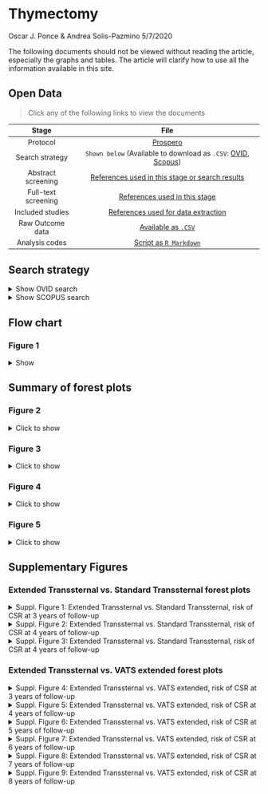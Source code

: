 Thymectomy
================
Oscar J. Ponce & Andrea Solis-Pazmino
5/7/2020

The following documents should not be viewed without reading the
article, especially the graphs and tables. The article will clarify how
to use all the information available in this site.

## Open Data

> Click any of the following links to view the documents

|        Stage        |                                                                                                                             File                                                                                                                              |
| :-----------------: | :-----------------------------------------------------------------------------------------------------------------------------------------------------------------------------------------------------------------------------------------------------------: |
|      Protocol       |                                                                                      [Prospero](https://www.crd.york.ac.uk/prospero/display_record.php?RecordID=166827)                                                                                       |
|   Search strategy   | `Shown below` (Available to download as `.CSV`: [OVID](https://github.com/ponceoscarj/Thymectomy/blob/master/1%20Search%20strategy/ovid_search.csv), [Scopus](https://github.com/ponceoscarj/Thymectomy/blob/master/1%20Search%20strategy/scopus_search.csv)) |
| Abstract screening  |                                                [References used in this stage or search results](https://github.com/ponceoscarj/Thymectomy/blob/master/Screening_results/articles_for_abstract_screening.txt)                                                 |
| Full-text screening |                                                         [References used in this stage](https://github.com/ponceoscarj/Thymectomy/blob/master/Screening_results/articles_for_fulltext_screening.txt)                                                          |
|  Included studies   |                                                             [References used for data extraction](https://github.com/ponceoscarj/Thymectomy/blob/master/Screening_results/included_articles.txt)                                                              |
|  Raw Outcome data   |                                                                           [Available as `.CSV`](https://github.com/ponceoscarj/Thymectomy/blob/master/Data/thymectomy_outcomes.csv)                                                                           |
|   Analysis codes    |                                                                            [Script as `R Markdown`](https://github.com/ponceoscarj/Thymectomy/blob/master/Thymectomy_results.Rmd)                                                                             |

## Search strategy

<details>

<summary>Show OVID search</summary>

<!--html_preserve-->

<style>html {
  font-family: -apple-system, BlinkMacSystemFont, 'Segoe UI', Roboto, Oxygen, Ubuntu, Cantarell, 'Helvetica Neue', 'Fira Sans', 'Droid Sans', Arial, sans-serif;
}

#zznaddgsmn .gt_table {
  display: table;
  border-collapse: collapse;
  margin-left: auto;
  margin-right: auto;
  color: #333333;
  font-size: 16px;
  font-weight: normal;
  font-style: normal;
  background-color: #FFFFFF;
  width: auto;
  border-top-style: solid;
  border-top-width: 2px;
  border-top-color: #A8A8A8;
  border-right-style: none;
  border-right-width: 2px;
  border-right-color: #D3D3D3;
  border-bottom-style: solid;
  border-bottom-width: 2px;
  border-bottom-color: #A8A8A8;
  border-left-style: none;
  border-left-width: 2px;
  border-left-color: #D3D3D3;
}

#zznaddgsmn .gt_heading {
  background-color: #FFFFFF;
  text-align: center;
  border-bottom-color: #FFFFFF;
  border-left-style: none;
  border-left-width: 1px;
  border-left-color: #D3D3D3;
  border-right-style: none;
  border-right-width: 1px;
  border-right-color: #D3D3D3;
}

#zznaddgsmn .gt_title {
  color: #333333;
  font-size: 125%;
  font-weight: initial;
  padding-top: 4px;
  padding-bottom: 4px;
  border-bottom-color: #FFFFFF;
  border-bottom-width: 0;
}

#zznaddgsmn .gt_subtitle {
  color: #333333;
  font-size: 85%;
  font-weight: initial;
  padding-top: 0;
  padding-bottom: 4px;
  border-top-color: #FFFFFF;
  border-top-width: 0;
}

#zznaddgsmn .gt_bottom_border {
  border-bottom-style: solid;
  border-bottom-width: 2px;
  border-bottom-color: #D3D3D3;
}

#zznaddgsmn .gt_col_headings {
  border-top-style: solid;
  border-top-width: 2px;
  border-top-color: #D3D3D3;
  border-bottom-style: solid;
  border-bottom-width: 2px;
  border-bottom-color: #D3D3D3;
  border-left-style: none;
  border-left-width: 1px;
  border-left-color: #D3D3D3;
  border-right-style: none;
  border-right-width: 1px;
  border-right-color: #D3D3D3;
}

#zznaddgsmn .gt_col_heading {
  color: #333333;
  background-color: #FFFFFF;
  font-size: 100%;
  font-weight: normal;
  text-transform: inherit;
  border-left-style: none;
  border-left-width: 1px;
  border-left-color: #D3D3D3;
  border-right-style: none;
  border-right-width: 1px;
  border-right-color: #D3D3D3;
  vertical-align: bottom;
  padding-top: 5px;
  padding-bottom: 6px;
  padding-left: 5px;
  padding-right: 5px;
  overflow-x: hidden;
}

#zznaddgsmn .gt_column_spanner_outer {
  color: #333333;
  background-color: #FFFFFF;
  font-size: 100%;
  font-weight: normal;
  text-transform: inherit;
  padding-top: 0;
  padding-bottom: 0;
  padding-left: 4px;
  padding-right: 4px;
}

#zznaddgsmn .gt_column_spanner_outer:first-child {
  padding-left: 0;
}

#zznaddgsmn .gt_column_spanner_outer:last-child {
  padding-right: 0;
}

#zznaddgsmn .gt_column_spanner {
  border-bottom-style: solid;
  border-bottom-width: 2px;
  border-bottom-color: #D3D3D3;
  vertical-align: bottom;
  padding-top: 5px;
  padding-bottom: 6px;
  overflow-x: hidden;
  display: inline-block;
  width: 100%;
}

#zznaddgsmn .gt_group_heading {
  padding: 8px;
  color: #333333;
  background-color: #FFFFFF;
  font-size: 100%;
  font-weight: initial;
  text-transform: inherit;
  border-top-style: solid;
  border-top-width: 2px;
  border-top-color: #D3D3D3;
  border-bottom-style: solid;
  border-bottom-width: 2px;
  border-bottom-color: #D3D3D3;
  border-left-style: none;
  border-left-width: 1px;
  border-left-color: #D3D3D3;
  border-right-style: none;
  border-right-width: 1px;
  border-right-color: #D3D3D3;
  vertical-align: middle;
}

#zznaddgsmn .gt_empty_group_heading {
  padding: 0.5px;
  color: #333333;
  background-color: #FFFFFF;
  font-size: 100%;
  font-weight: initial;
  border-top-style: solid;
  border-top-width: 2px;
  border-top-color: #D3D3D3;
  border-bottom-style: solid;
  border-bottom-width: 2px;
  border-bottom-color: #D3D3D3;
  vertical-align: middle;
}

#zznaddgsmn .gt_from_md > :first-child {
  margin-top: 0;
}

#zznaddgsmn .gt_from_md > :last-child {
  margin-bottom: 0;
}

#zznaddgsmn .gt_row {
  padding-top: 5px;
  padding-bottom: 5px;
  padding-left: 5px;
  padding-right: 5px;
  margin: 10px;
  border-top-style: solid;
  border-top-width: 1px;
  border-top-color: #D3D3D3;
  border-left-style: none;
  border-left-width: 1px;
  border-left-color: #D3D3D3;
  border-right-style: none;
  border-right-width: 1px;
  border-right-color: #D3D3D3;
  vertical-align: middle;
  overflow-x: hidden;
}

#zznaddgsmn .gt_stub {
  color: #333333;
  background-color: #FFFFFF;
  font-size: 100%;
  font-weight: initial;
  text-transform: inherit;
  border-right-style: solid;
  border-right-width: 2px;
  border-right-color: #D3D3D3;
  padding-left: 12px;
}

#zznaddgsmn .gt_summary_row {
  color: #333333;
  background-color: #FFFFFF;
  text-transform: inherit;
  padding-top: 8px;
  padding-bottom: 8px;
  padding-left: 5px;
  padding-right: 5px;
}

#zznaddgsmn .gt_first_summary_row {
  padding-top: 8px;
  padding-bottom: 8px;
  padding-left: 5px;
  padding-right: 5px;
  border-top-style: solid;
  border-top-width: 2px;
  border-top-color: #D3D3D3;
}

#zznaddgsmn .gt_grand_summary_row {
  color: #333333;
  background-color: #FFFFFF;
  text-transform: inherit;
  padding-top: 8px;
  padding-bottom: 8px;
  padding-left: 5px;
  padding-right: 5px;
}

#zznaddgsmn .gt_first_grand_summary_row {
  padding-top: 8px;
  padding-bottom: 8px;
  padding-left: 5px;
  padding-right: 5px;
  border-top-style: double;
  border-top-width: 6px;
  border-top-color: #D3D3D3;
}

#zznaddgsmn .gt_striped {
  background-color: rgba(128, 128, 128, 0.05);
}

#zznaddgsmn .gt_table_body {
  border-top-style: solid;
  border-top-width: 2px;
  border-top-color: #D3D3D3;
  border-bottom-style: solid;
  border-bottom-width: 2px;
  border-bottom-color: #D3D3D3;
}

#zznaddgsmn .gt_footnotes {
  color: #333333;
  background-color: #FFFFFF;
  border-bottom-style: none;
  border-bottom-width: 2px;
  border-bottom-color: #D3D3D3;
  border-left-style: none;
  border-left-width: 2px;
  border-left-color: #D3D3D3;
  border-right-style: none;
  border-right-width: 2px;
  border-right-color: #D3D3D3;
}

#zznaddgsmn .gt_footnote {
  margin: 0px;
  font-size: 90%;
  padding: 4px;
}

#zznaddgsmn .gt_sourcenotes {
  color: #333333;
  background-color: #FFFFFF;
  border-bottom-style: none;
  border-bottom-width: 2px;
  border-bottom-color: #D3D3D3;
  border-left-style: none;
  border-left-width: 2px;
  border-left-color: #D3D3D3;
  border-right-style: none;
  border-right-width: 2px;
  border-right-color: #D3D3D3;
}

#zznaddgsmn .gt_sourcenote {
  font-size: 90%;
  padding: 4px;
}

#zznaddgsmn .gt_left {
  text-align: left;
}

#zznaddgsmn .gt_center {
  text-align: center;
}

#zznaddgsmn .gt_right {
  text-align: right;
  font-variant-numeric: tabular-nums;
}

#zznaddgsmn .gt_font_normal {
  font-weight: normal;
}

#zznaddgsmn .gt_font_bold {
  font-weight: bold;
}

#zznaddgsmn .gt_font_italic {
  font-style: italic;
}

#zznaddgsmn .gt_super {
  font-size: 65%;
}

#zznaddgsmn .gt_footnote_marks {
  font-style: italic;
  font-size: 65%;
}
</style>

<div id="zznaddgsmn" style="overflow-x:auto;overflow-y:auto;width:auto;height:auto;">

<table class="gt_table">

<thead class="gt_header">

<tr>

<th colspan="2" class="gt_heading gt_title gt_font_normal" style>

<strong>Ovid Search</strong>

</th>

</tr>

<tr>

<th colspan="2" class="gt_heading gt_subtitle gt_font_normal gt_bottom_border" style>

Databases: EBM Reviews - Cochrane Central Register of Controlled Trials
April 2019, EBM Reviews - Cochrane Database of Systematic Reviews 2005
to May 2, 2019, Embase 1974 to 2019 May 03, Ovid MEDLINE(R) and Epub
Ahead of Print, In-Process & Other Non-Indexed Citations and Daily 1946
to May 03, 2019

</th>

</tr>

</thead>

<thead class="gt_col_headings">

<tr>

<th class="gt_col_heading gt_columns_bottom_border gt_left" rowspan="1" colspan="1">

<strong>Search <br> line</strong>

</th>

<th class="gt_col_heading gt_columns_bottom_border gt_left" rowspan="1" colspan="1">

<strong>Search <br> terms</strong>

</th>

</tr>

</thead>

<tbody class="gt_table_body">

<tr>

<td class="gt_row gt_left">

1

</td>

<td class="gt_row gt_left">

exp Myasthenia Gravis/

</td>

</tr>

<tr>

<td class="gt_row gt_left">

2

</td>

<td class="gt_row gt_left">

(“erb goldflam disease” or “myasthenia gravis”).ti,ab,hw,kw.

</td>

</tr>

<tr>

<td class="gt_row gt_left">

3

</td>

<td class="gt_row gt_left">

1 or 2

</td>

</tr>

<tr>

<td class="gt_row gt_left">

4

</td>

<td class="gt_row gt_left">

exp Thymectomy/

</td>

</tr>

<tr>

<td class="gt_row gt_left">

5

</td>

<td class="gt_row gt_left">

((thymus adj3 (extirpation\* or remov*)) or thymectom* or
thymectomia\*).ti,ab,hw,kw.

</td>

</tr>

<tr>

<td class="gt_row gt_left">

6

</td>

<td class="gt_row gt_left">

4 or 5

</td>

</tr>

<tr>

<td class="gt_row gt_left">

7

</td>

<td class="gt_row gt_left">

3 and 6

</td>

</tr>

<tr>

<td class="gt_row gt_left">

8

</td>

<td class="gt_row gt_left">

exp meta analysis/

</td>

</tr>

<tr>

<td class="gt_row gt_left">

9

</td>

<td class="gt_row gt_left">

exp Meta-Analysis as Topic/

</td>

</tr>

<tr>

<td class="gt_row gt_left">

10

</td>

<td class="gt_row gt_left">

exp “systematic review”/

</td>

</tr>

<tr>

<td class="gt_row gt_left">

11

</td>

<td class="gt_row gt_left">

exp controlled study/

</td>

</tr>

<tr>

<td class="gt_row gt_left">

12

</td>

<td class="gt_row gt_left">

exp Randomized Controlled Trial/

</td>

</tr>

<tr>

<td class="gt_row gt_left">

13

</td>

<td class="gt_row gt_left">

exp triple blind procedure/

</td>

</tr>

<tr>

<td class="gt_row gt_left">

14

</td>

<td class="gt_row gt_left">

exp Double-Blind Method/

</td>

</tr>

<tr>

<td class="gt_row gt_left">

15

</td>

<td class="gt_row gt_left">

exp Single-Blind Method/

</td>

</tr>

<tr>

<td class="gt_row gt_left">

16

</td>

<td class="gt_row gt_left">

exp latin square design/

</td>

</tr>

<tr>

<td class="gt_row gt_left">

17

</td>

<td class="gt_row gt_left">

exp Placebos/

</td>

</tr>

<tr>

<td class="gt_row gt_left">

18

</td>

<td class="gt_row gt_left">

exp Placebo Effect/

</td>

</tr>

<tr>

<td class="gt_row gt_left">

19

</td>

<td class="gt_row gt_left">

exp comparative study/

</td>

</tr>

<tr>

<td class="gt_row gt_left">

20

</td>

<td class="gt_row gt_left">

exp intervention studies/

</td>

</tr>

<tr>

<td class="gt_row gt_left">

21

</td>

<td class="gt_row gt_left">

exp Cross-Sectional Studies/

</td>

</tr>

<tr>

<td class="gt_row gt_left">

22

</td>

<td class="gt_row gt_left">

exp Cohort Studies/

</td>

</tr>

<tr>

<td class="gt_row gt_left">

23

</td>

<td class="gt_row gt_left">

exp longitudinal study/

</td>

</tr>

<tr>

<td class="gt_row gt_left">

24

</td>

<td class="gt_row gt_left">

exp retrospective study/

</td>

</tr>

<tr>

<td class="gt_row gt_left">

25

</td>

<td class="gt_row gt_left">

exp prospective study/

</td>

</tr>

<tr>

<td class="gt_row gt_left">

26

</td>

<td class="gt_row gt_left">

exp observational study/

</td>

</tr>

<tr>

<td class="gt_row gt_left">

27

</td>

<td class="gt_row gt_left">

exp clinical trial/

</td>

</tr>

<tr>

<td class="gt_row gt_left">

28

</td>

<td class="gt_row gt_left">

clinical study/

</td>

</tr>

<tr>

<td class="gt_row gt_left">

29

</td>

<td class="gt_row gt_left">

exp Evaluation Studies/

</td>

</tr>

<tr>

<td class="gt_row gt_left">

30

</td>

<td class="gt_row gt_left">

exp Evaluation Studies as Topic/

</td>

</tr>

<tr>

<td class="gt_row gt_left">

31

</td>

<td class="gt_row gt_left">

exp experimental study/

</td>

</tr>

<tr>

<td class="gt_row gt_left">

32

</td>

<td class="gt_row gt_left">

exp quasi experimental study/

</td>

</tr>

<tr>

<td class="gt_row gt_left">

33

</td>

<td class="gt_row gt_left">

exp case-control studies/

</td>

</tr>

<tr>

<td class="gt_row gt_left">

34

</td>

<td class="gt_row gt_left">

exp confidence interval/

</td>

</tr>

<tr>

<td class="gt_row gt_left">

35

</td>

<td class="gt_row gt_left">

exp regression analysis/

</td>

</tr>

<tr>

<td class="gt_row gt_left">

36

</td>

<td class="gt_row gt_left">

exp proportional hazards model/

</td>

</tr>

<tr>

<td class="gt_row gt_left">

37

</td>

<td class="gt_row gt_left">

exp multivariate analysis/

</td>

</tr>

<tr>

<td class="gt_row gt_left">

38

</td>

<td class="gt_row gt_left">

exp follow up studies/

</td>

</tr>

<tr>

<td class="gt_row gt_left">

39

</td>

<td class="gt_row gt_left">

((meta adj analys*) or metaanalys* or (systematic\* adj3 review*) or
(control* adj3 study) or (control\* adj3 trial) or (randomized adj3
study) or (randomized adj3 trial) or (randomised adj3 study) or
(randomised adj3 trial) or “pragmatic clinical trial” or (random\* adj1
allocat*) or (doubl* adj blind*) or (doubl* adj mask*) or (singl* adj
blind*) or (singl* adj mask*) or (tripl* adj blind*) or (tripl* adj
mask*) or (trebl* adj blind*) or (trebl* adj mask*) or “latin square” or
placebo* or nocebo\* or multivariate or “comparative study” or
“comparative survey” or “comparative analysis” or (intervention\* adj2
study) or (intervention\* adj2 trial) or “cross-sectional study” or
“cross-sectional analysis” or “cross-sectional survey” or
“cross-sectional design” or “prevalence study” or “prevalence
analysis” or “prevalence survey” or “disease frequency study” or
“disease frequency analysis” or “disease frequency survey” or cohort\*
or “longitudinal study” or “longitudinal survey” or “longitudinal
analysis” or “longitudinal evaluation” or longitudinal\* or
((retrospective or “ex post facto”) adj3 (study or survey or analysis or
design)) or retrospectiv\* or “prospective study” or “prospective
survey” or “prospective analysis” or prospectiv\* or ((“follow-up” or
followup) adj (stud\* or survey or analysis)) or ((observation or
observational) adj (study or survey or analysis)) or “case study” or
“case series” or “clinical series” or “case studies” or “clinical
study” or “clinical trial” or ((“phase 0” or “phase 1” or “phase I” or
“phase 2” or “phase II” or “phase 3” or “phase III” or “phase 4” or
“phase IV”) adj5 (trial or study)) or “evaluation study” or
“evaluation survey” or “evaluation analysis” or “experimental study”
or “experimental analysis” or “quasi experimental study” or “quasi
experimental analysis” or “quasiexperimental study” or
“quasiexperimental analysis” or ((correlation\* adj2 study) or
(correlation\* adj2 analys*)) or “case control study” or “case base
study” or “case referrent study” or “case referent study” or “case
referent study” or “case compeer study” or “case comparison study” or
“matched case control” or “multicenter study” or “multi-center study”
or “odds ratio” or “confidence interval” or “regression analysis” or
“least square” or “least squares” or (hazard* adj (model\* or analys\*
or regression or ratio or ratios)) or “Cox model” or “Cox multivariate
analyses” or “Cox multivariate analysis” or “Cox regression” or “Cox
survival analyses” or “Cox survival analysis” or “Cox survival model” or
“change analysis” or ((study or trial or random\* or control*) and
compar*)).mp,pt.

</td>

</tr>

<tr>

<td class="gt_row gt_left">

40

</td>

<td class="gt_row gt_left">

or/8-39

</td>

</tr>

<tr>

<td class="gt_row gt_left">

41

</td>

<td class="gt_row gt_left">

7 and 40

</td>

</tr>

<tr>

<td class="gt_row gt_left">

42

</td>

<td class="gt_row gt_left">

limit 41 to (“all adult (19 plus years)” or “young adult (19 to 24
years)” or “adult (19 to 44 years)” or “young adult and adult (19-24 and
19-44)” or “middle age (45 to 64 years)” or “middle aged (45 plus
years)” or “all aged (65 and over)” or “aged (80 and over)”) \[Limit
not valid in CCTR,CDSR,Embase; records were retained\]

</td>

</tr>

<tr>

<td class="gt_row gt_left">

43

</td>

<td class="gt_row gt_left">

limit 42 to (adult \<18 to 64 years\> or aged \<65+ years\>) \[Limit not
valid in CCTR,CDSR,Ovid MEDLINE(R),Ovid MEDLINE(R) Daily Update,Ovid
MEDLINE(R) In-Process,Ovid MEDLINE(R) Publisher; records were retained\]

</td>

</tr>

<tr>

<td class="gt_row gt_left">

44

</td>

<td class="gt_row gt_left">

limit 41 to (“all infant (birth to 23 months)” or “all child (0 to 18
years)” or “newborn infant (birth to 1 month)” or “infant (1 to 23
months)” or “preschool child (2 to 5 years)” or “child (6 to 12 years)”
or “adolescent (13 to 18 years)”) \[Limit not valid in CCTR,CDSR,Embase;
records were retained\]

</td>

</tr>

<tr>

<td class="gt_row gt_left">

45

</td>

<td class="gt_row gt_left">

limit 44 to (embryo or infant or child or preschool child \<1 to 6
years\> or school child \<7 to 12 years\> or adolescent \<13 to 17
years\>) \[Limit not valid in CCTR,CDSR,Ovid MEDLINE(R),Ovid MEDLINE(R)
Daily Update,Ovid MEDLINE(R) In-Process,Ovid MEDLINE(R) Publisher;
records were retained\]

</td>

</tr>

<tr>

<td class="gt_row gt_left">

46

</td>

<td class="gt_row gt_left">

45 not 43

</td>

</tr>

<tr>

<td class="gt_row gt_left">

47

</td>

<td class="gt_row gt_left">

41 not 46

</td>

</tr>

<tr>

<td class="gt_row gt_left">

48

</td>

<td class="gt_row gt_left">

limit 47 to (editorial or erratum or note or addresses or autobiography
or bibliography or biography or blogs or comment or dictionary or
directory or interactive tutorial or interview or lectures or legal
cases or legislation or news or newspaper article or overall or patient
education handout or periodical index or portraits or published erratum
or video-audio media or webcasts) \[Limit not valid in
CCTR,CDSR,Embase,Ovid MEDLINE(R),Ovid MEDLINE(R) Daily Update,Ovid
MEDLINE(R) In-Process,Ovid MEDLINE(R) Publisher; records were retained\]

</td>

</tr>

<tr>

<td class="gt_row gt_left">

49

</td>

<td class="gt_row gt_left">

from 48 keep 1-2

</td>

</tr>

<tr>

<td class="gt_row gt_left">

50

</td>

<td class="gt_row gt_left">

(47 not 48) or 49

</td>

</tr>

<tr>

<td class="gt_row gt_left">

51

</td>

<td class="gt_row gt_left">

remove duplicates from 50

</td>

</tr>

</tbody>

</table>

</div>

<!--/html_preserve-->

</details>

<details>

<summary>Show SCOPUS search</summary>

<!--html_preserve-->

<style>html {
  font-family: -apple-system, BlinkMacSystemFont, 'Segoe UI', Roboto, Oxygen, Ubuntu, Cantarell, 'Helvetica Neue', 'Fira Sans', 'Droid Sans', Arial, sans-serif;
}

#kwxpbkviyn .gt_table {
  display: table;
  border-collapse: collapse;
  margin-left: auto;
  margin-right: auto;
  color: #333333;
  font-size: small;
  font-weight: normal;
  font-style: normal;
  background-color: #FFFFFF;
  width: auto;
  border-top-style: solid;
  border-top-width: 2px;
  border-top-color: #A8A8A8;
  border-right-style: none;
  border-right-width: 2px;
  border-right-color: #D3D3D3;
  border-bottom-style: solid;
  border-bottom-width: 2px;
  border-bottom-color: #A8A8A8;
  border-left-style: none;
  border-left-width: 2px;
  border-left-color: #D3D3D3;
}

#kwxpbkviyn .gt_heading {
  background-color: #FFFFFF;
  text-align: center;
  border-bottom-color: #FFFFFF;
  border-left-style: none;
  border-left-width: 1px;
  border-left-color: #D3D3D3;
  border-right-style: none;
  border-right-width: 1px;
  border-right-color: #D3D3D3;
}

#kwxpbkviyn .gt_title {
  color: #333333;
  font-size: 125%;
  font-weight: initial;
  padding-top: 4px;
  padding-bottom: 4px;
  border-bottom-color: #FFFFFF;
  border-bottom-width: 0;
}

#kwxpbkviyn .gt_subtitle {
  color: #333333;
  font-size: 85%;
  font-weight: initial;
  padding-top: 0;
  padding-bottom: 4px;
  border-top-color: #FFFFFF;
  border-top-width: 0;
}

#kwxpbkviyn .gt_bottom_border {
  border-bottom-style: solid;
  border-bottom-width: 2px;
  border-bottom-color: #D3D3D3;
}

#kwxpbkviyn .gt_col_headings {
  border-top-style: solid;
  border-top-width: 0.5px;
  border-top-color: #D3D3D3;
  border-bottom-style: solid;
  border-bottom-width: 0.5px;
  border-bottom-color: #D3D3D3;
  border-left-style: none;
  border-left-width: 1px;
  border-left-color: #D3D3D3;
  border-right-style: none;
  border-right-width: 1px;
  border-right-color: #D3D3D3;
}

#kwxpbkviyn .gt_col_heading {
  color: #333333;
  background-color: #FFFFFF;
  font-size: 100%;
  font-weight: normal;
  text-transform: inherit;
  border-left-style: none;
  border-left-width: 1px;
  border-left-color: #D3D3D3;
  border-right-style: none;
  border-right-width: 1px;
  border-right-color: #D3D3D3;
  vertical-align: bottom;
  padding-top: 5px;
  padding-bottom: 6px;
  padding-left: 5px;
  padding-right: 5px;
  overflow-x: hidden;
}

#kwxpbkviyn .gt_column_spanner_outer {
  color: #333333;
  background-color: #FFFFFF;
  font-size: 100%;
  font-weight: normal;
  text-transform: inherit;
  padding-top: 0;
  padding-bottom: 0;
  padding-left: 4px;
  padding-right: 4px;
}

#kwxpbkviyn .gt_column_spanner_outer:first-child {
  padding-left: 0;
}

#kwxpbkviyn .gt_column_spanner_outer:last-child {
  padding-right: 0;
}

#kwxpbkviyn .gt_column_spanner {
  border-bottom-style: solid;
  border-bottom-width: 0.5px;
  border-bottom-color: #D3D3D3;
  vertical-align: bottom;
  padding-top: 5px;
  padding-bottom: 6px;
  overflow-x: hidden;
  display: inline-block;
  width: 100%;
}

#kwxpbkviyn .gt_group_heading {
  padding: 8px;
  color: #333333;
  background-color: #FFFFFF;
  font-size: 100%;
  font-weight: initial;
  text-transform: inherit;
  border-top-style: solid;
  border-top-width: 2px;
  border-top-color: #D3D3D3;
  border-bottom-style: solid;
  border-bottom-width: 2px;
  border-bottom-color: #D3D3D3;
  border-left-style: none;
  border-left-width: 1px;
  border-left-color: #D3D3D3;
  border-right-style: none;
  border-right-width: 1px;
  border-right-color: #D3D3D3;
  vertical-align: middle;
}

#kwxpbkviyn .gt_empty_group_heading {
  padding: 0.5px;
  color: #333333;
  background-color: #FFFFFF;
  font-size: 100%;
  font-weight: initial;
  border-top-style: solid;
  border-top-width: 2px;
  border-top-color: #D3D3D3;
  border-bottom-style: solid;
  border-bottom-width: 2px;
  border-bottom-color: #D3D3D3;
  vertical-align: middle;
}

#kwxpbkviyn .gt_from_md > :first-child {
  margin-top: 0;
}

#kwxpbkviyn .gt_from_md > :last-child {
  margin-bottom: 0;
}

#kwxpbkviyn .gt_row {
  padding-top: 5px;
  padding-bottom: 5px;
  padding-left: 5px;
  padding-right: 5px;
  margin: 10px;
  border-top-style: solid;
  border-top-width: 1px;
  border-top-color: #D3D3D3;
  border-left-style: none;
  border-left-width: 1px;
  border-left-color: #D3D3D3;
  border-right-style: none;
  border-right-width: 1px;
  border-right-color: #D3D3D3;
  vertical-align: middle;
  overflow-x: hidden;
}

#kwxpbkviyn .gt_stub {
  color: #333333;
  background-color: #FFFFFF;
  font-size: 100%;
  font-weight: initial;
  text-transform: inherit;
  border-right-style: solid;
  border-right-width: 2px;
  border-right-color: #D3D3D3;
  padding-left: 12px;
}

#kwxpbkviyn .gt_summary_row {
  color: #333333;
  background-color: #FFFFFF;
  text-transform: inherit;
  padding-top: 8px;
  padding-bottom: 8px;
  padding-left: 5px;
  padding-right: 5px;
}

#kwxpbkviyn .gt_first_summary_row {
  padding-top: 8px;
  padding-bottom: 8px;
  padding-left: 5px;
  padding-right: 5px;
  border-top-style: solid;
  border-top-width: 2px;
  border-top-color: #D3D3D3;
}

#kwxpbkviyn .gt_grand_summary_row {
  color: #333333;
  background-color: #FFFFFF;
  text-transform: inherit;
  padding-top: 8px;
  padding-bottom: 8px;
  padding-left: 5px;
  padding-right: 5px;
}

#kwxpbkviyn .gt_first_grand_summary_row {
  padding-top: 8px;
  padding-bottom: 8px;
  padding-left: 5px;
  padding-right: 5px;
  border-top-style: double;
  border-top-width: 6px;
  border-top-color: #D3D3D3;
}

#kwxpbkviyn .gt_striped {
  background-color: rgba(128, 128, 128, 0.05);
}

#kwxpbkviyn .gt_table_body {
  border-top-style: solid;
  border-top-width: 2px;
  border-top-color: #D3D3D3;
  border-bottom-style: solid;
  border-bottom-width: 2px;
  border-bottom-color: #D3D3D3;
}

#kwxpbkviyn .gt_footnotes {
  color: #333333;
  background-color: #FFFFFF;
  border-bottom-style: none;
  border-bottom-width: 2px;
  border-bottom-color: #D3D3D3;
  border-left-style: none;
  border-left-width: 2px;
  border-left-color: #D3D3D3;
  border-right-style: none;
  border-right-width: 2px;
  border-right-color: #D3D3D3;
}

#kwxpbkviyn .gt_footnote {
  margin: 0px;
  font-size: 90%;
  padding: 4px;
}

#kwxpbkviyn .gt_sourcenotes {
  color: #333333;
  background-color: #FFFFFF;
  border-bottom-style: none;
  border-bottom-width: 2px;
  border-bottom-color: #D3D3D3;
  border-left-style: none;
  border-left-width: 2px;
  border-left-color: #D3D3D3;
  border-right-style: none;
  border-right-width: 2px;
  border-right-color: #D3D3D3;
}

#kwxpbkviyn .gt_sourcenote {
  font-size: 90%;
  padding: 4px;
}

#kwxpbkviyn .gt_left {
  text-align: left;
}

#kwxpbkviyn .gt_center {
  text-align: center;
}

#kwxpbkviyn .gt_right {
  text-align: right;
  font-variant-numeric: tabular-nums;
}

#kwxpbkviyn .gt_font_normal {
  font-weight: normal;
}

#kwxpbkviyn .gt_font_bold {
  font-weight: bold;
}

#kwxpbkviyn .gt_font_italic {
  font-style: italic;
}

#kwxpbkviyn .gt_super {
  font-size: 65%;
}

#kwxpbkviyn .gt_footnote_marks {
  font-style: italic;
  font-size: 65%;
}
</style>

<div id="kwxpbkviyn" style="overflow-x:auto;overflow-y:auto;width:auto;height:auto;">

<table class="gt_table">

<thead class="gt_header">

<tr>

<th colspan="2" class="gt_heading gt_title gt_font_normal" style>

<strong>Scopus Search</strong>

</th>

</tr>

<tr>

<th colspan="2" class="gt_heading gt_subtitle gt_font_normal gt_bottom_border" style>

</th>

</tr>

</thead>

<thead class="gt_col_headings">

<tr>

<th class="gt_col_heading gt_columns_bottom_border gt_left" rowspan="1" colspan="1">

<strong>Search <br> line</strong>

</th>

<th class="gt_col_heading gt_columns_bottom_border gt_left" rowspan="1" colspan="1">

<strong>Search <br> terms</strong>

</th>

</tr>

</thead>

<tbody class="gt_table_body">

<tr>

<td class="gt_row gt_left">

1

</td>

<td class="gt_row gt_left">

TITLE-ABS-KEY(“erb goldflam disease” OR “myasthenia gravis”)

</td>

</tr>

<tr>

<td class="gt_row gt_left">

2

</td>

<td class="gt_row gt_left">

TITLE-ABS-KEY((thymus W/3 (extirpation\* or remov*)) OR thymectom* OR
thymectomia\*)

</td>

</tr>

<tr>

<td class="gt_row gt_left">

3

</td>

<td class="gt_row gt_left">

TITLE-ABS-KEY((meta W/1 analys*) OR metaanalys* OR (systematic\* W/3
review*) OR (control* W/3 study) OR (control\* W/3 trial) OR (randomized
W/3 study) OR (randomized W/3 trial) OR (randomised W/3 study) OR
(randomised W/3 trial) OR “pragmatic clinical trial” OR (random\* W/1
allocat*) OR (doubl* W/1 blind*) OR (doubl* W/1 mask*) OR (singl* W/1
blind*) OR (singl* W/1 mask*) OR (tripl* W/1 blind*) OR (tripl* W/1
mask*) OR (trebl* W/1 blind*) OR (trebl* W/1 mask*) OR “latin square” OR
placebo* OR nocebo\* OR multivariate OR “comparative study” OR
“comparative survey” OR “comparative analysis” OR (intervention\* W/2
study) OR (intervention\* W/2 trial) OR “cross-sectional study” OR
“cross-sectional analysis” OR “cross-sectional survey” OR
“cross-sectional design” OR “prevalence study” OR “prevalence
analysis” OR “prevalence survey” OR “disease frequency study” OR
“disease frequency analysis” OR “disease frequency survey” OR cohort\*
OR “longitudinal study” OR “longitudinal survey” OR “longitudinal
analysis” OR “longitudinal evaluation” OR longitudinal\* OR
((retrospective OR “ex post facto”) W/3 (study OR survey OR analysis OR
design)) OR retrospectiv\* OR “prospective study” OR “prospective
survey” OR “prospective analysis” OR prospectiv\* OR ((“follow-up” or
followup) W/1 (stud\* or survey or analysis)) OR ((observation or
observational) W/1 (study or survey or analysis)) OR “case study” OR
“case series” OR “clinical series” OR “case studies” OR “clinical
study” OR “clinical trial” OR ((“phase 0” or “phase 1” or “phase I” or
“phase 2” or “phase II” or “phase 3” or “phase III” or “phase 4” or
“phase IV”) W/5 (trial or study)) OR “evaluation study” OR “evaluation
survey” OR “evaluation analysis” OR “experimental study” OR
“experimental analysis” OR “quasi experimental study” OR “quasi
experimental analysis” OR “quasiexperimental study” OR
“quasiexperimental analysis” OR ((correlation\* W/2 study) OR
(correlation\* W/2 analys*)) OR “case control study” OR “case base
study” OR “case referrent study” OR “case referent study” OR “case
referent study” OR “case compeer study” OR “case comparison study” OR
“matched case control” OR “multicenter study” OR “multi-center study”
OR “odds ratio” OR “confidence interval” OR “regression analysis” OR
“least square” OR “least squares” OR (hazard* W/1 (model\* OR analys\*
OR regression or ratio or ratios)) OR “Cox model” OR “Cox multivariate
analyses” OR “Cox multivariate analysis” OR “Cox regression” OR “Cox
survival analyses” OR “Cox survival analysis” OR “Cox survival model” OR
“change analysis” OR ((study OR trial OR random\* OR control*) AND
compar*))

</td>

</tr>

<tr>

<td class="gt_row gt_left">

4

</td>

<td class="gt_row gt_left">

1 and 2 and 3

</td>

</tr>

<tr>

<td class="gt_row gt_left">

5

</td>

<td class="gt_row gt_left">

TITLE-ABS-KEY(newborn\* or neonat\* or infant\* or toddler\* or child\*
or adolescent\* or paediatric\* or pediatric\* or girl or girls or boy
or boys or teen or teens or teenager\* or preschooler\* or
“pre-schooler*" or preteen or preteens or "pre-teen" or "pre-teens" or
youth or youths) AND NOT TITLE-ABS-KEY(adult or adults or "middle age"
or "middle aged" OR elderly OR geriatric* OR”old people" OR “old
person*" OR "older people" OR "older person*” OR “very old”)

</td>

</tr>

<tr>

<td class="gt_row gt_left">

6

</td>

<td class="gt_row gt_left">

4 and not 5

</td>

</tr>

<tr>

<td class="gt_row gt_left">

7

</td>

<td class="gt_row gt_left">

DOCTYPE(ed) OR DOCTYPE(bk) OR DOCTYPE(er) OR DOCTYPE(no) OR DOCTYPE(sh)

</td>

</tr>

<tr>

<td class="gt_row gt_left">

8

</td>

<td class="gt_row gt_left">

6 and not 7

</td>

</tr>

<tr>

<td class="gt_row gt_left">

9

</td>

<td class="gt_row gt_left">

INDEX(embase) OR INDEX(medline) OR PMID(0\* OR 1\* OR 2\* OR 3\* OR 4\*
OR 5\* OR 6\* OR 7\* OR 8\* OR 9\*)

</td>

</tr>

<tr>

<td class="gt_row gt_left">

10

</td>

<td class="gt_row gt_left">

8 and not 9

</td>

</tr>

</tbody>

</table>

</div>

<!--/html_preserve-->

</details>

## Flow chart

### Figure 1

<details>

<summary>Show</summary>

![flowchart](Flowchart/flowchart.png)

</details>

## Summary of forest plots

### Figure 2

<details>

<summary>Click to show</summary>

*Risk of achieving Complete Stable Remission in patients with myasthenia
gravis who underwent* ***Extended transsternal thymectomy*** *vs.*
***Transsternal thymectomy*** *at different follow-ups*

![](Thymectomy_results_files/figure-gfm/unnamed-chunk-1-1.svg)<!-- -->

> To generate this forest plot, we used information from Supplementary
> Figures 1 to 3.

</details>

### Figure 3

<details>

<summary>Click to show</summary>

*Risk of achieving Complete Stable Remission in patients with myasthenia
gravis who underwent* ***Transsternal Thymectomy*** *vs.* ***Minimally
Invasive Thymectomy*** *at different follow-ups*
![](Thymectomy_results_files/figure-gfm/unnamed-chunk-2-1.svg)<!-- -->

> To generate this forest plot, we used information from Supplementary
> Figures 4 to 9.

</details>

### Figure 4

<details>

<summary>Click to show</summary>

*Risk of achieving Complete Stable Remission in patients with myasthenia
gravis who underwent* ***different types of minimally invasive
thymectomy*** *at different follow-ups*

![](Thymectomy_results_files/figure-gfm/unnamed-chunk-3-1.svg)<!-- -->

</details>

### Figure 5

<details>

<summary>Click to show</summary>

*Risk of achieving Complete Stable Remission in patients with myasthenia
gravis who underwent* ***VATS extended unilateral*** *vs. those who
underwent* ***VATS extended bilateral*** *thymectomy at different
follow-ups*

![](Thymectomy_results_files/figure-gfm/unnamed-chunk-4-1.svg)<!-- -->

</details>

## Supplementary Figures

### Extended Transsternal vs. Standard Transsternal forest plots

<details>

<summary> Suppl. Figure 1: Extended Transsternal vs. Standard
Transsternal, risk of CSR at 3 years of follow-up </summary>

<p>

![](Thymectomy_results_files/figure-gfm/forestplotma40-1.svg)<!-- -->

</p>

</details>

<details>

<summary> Suppl. Figure 2: Extended Transsternal vs. Standard
Transsternal, risk of CSR at 4 years of follow-up </summary>

<p>

![](Thymectomy_results_files/figure-gfm/forestplotma41-1.svg)<!-- -->

</p>

</details>

<details>

<summary> Suppl. Figure 3: Extended Transsternal vs. Standard
Transsternal, risk of CSR at 4 years of follow-up </summary>

<p>

![](Thymectomy_results_files/figure-gfm/forestplotma42-1.svg)<!-- -->

</p>

</details>

### Extended Transsternal vs. VATS extended forest plots

<details>

<summary> Suppl. Figure 4: Extended Transsternal vs. VATS extended, risk
of CSR at 3 years of follow-up </summary>

<p>

![](Thymectomy_results_files/figure-gfm/forestplotma43-1.svg)<!-- -->

</p>

</details>

<details>

<summary> Suppl. Figure 5: Extended Transsternal vs. VATS extended, risk
of CSR at 4 years of follow-up </summary>

<p>

![](Thymectomy_results_files/figure-gfm/forestplotma44-1.svg)<!-- -->

</p>

</details>

<details>

<summary> Suppl. Figure 6: Extended Transsternal vs. VATS extended, risk
of CSR at 5 years of follow-up </summary>

<p>

![](Thymectomy_results_files/figure-gfm/forestplotma45-1.svg)<!-- -->

</p>

</details>

<details>

<summary> Suppl. Figure 7: Extended Transsternal vs. VATS extended, risk
of CSR at 6 years of follow-up </summary>

<p>

![](Thymectomy_results_files/figure-gfm/forestplotma46-1.svg)<!-- -->

</p>

</details>

<details>

<summary> Suppl. Figure 8: Extended Transsternal vs. VATS extended, risk
of CSR at 7 years of follow-up </summary>

<p>

![](Thymectomy_results_files/figure-gfm/forestplotma47-1.svg)<!-- -->

</p>

</details>

<details>

<summary> Suppl. Figure 9: Extended Transsternal vs. VATS extended, risk
of CSR at 8 years of follow-up </summary>

<p>

![](Thymectomy_results_files/figure-gfm/forestplotma48-1.svg)<!-- -->

</p>

</details>
